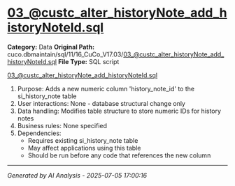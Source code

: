 # 03_@custc_alter_historyNote_add_historyNoteId.sql

**Category:** Data
**Original Path:** cuco.dbmaintain/sql/11/16_CuCo_V17.03/03_@custc_alter_historyNote_add_historyNoteId.sql
**File Type:** SQL script

03_@custc_alter_historyNote_add_historyNoteId.sql
1. Purpose: Adds a new numeric column 'history_note_id' to the si_history_note table
2. User interactions: None - database structural change only
3. Data handling: Modifies table structure to store numeric IDs for history notes
4. Business rules: None specified
5. Dependencies: 
   - Requires existing si_history_note table
   - May affect applications using this table
   - Should be run before any code that references the new column

---
*Generated by AI Analysis - 2025-07-05 17:00:16*
